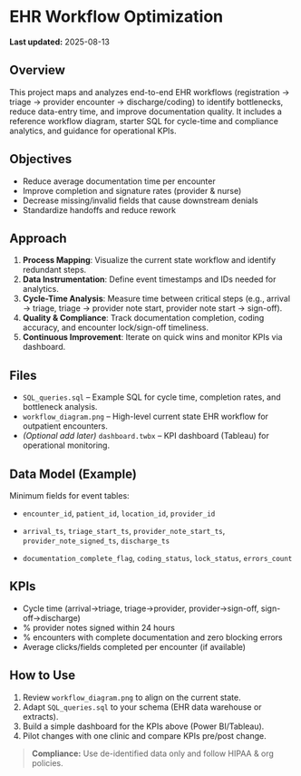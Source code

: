 # EHR Workflow Optimization

**Last updated:** 2025-08-13

## Overview
This project maps and analyzes end-to-end EHR workflows (registration → triage → provider encounter → discharge/coding) 
to identify bottlenecks, reduce data-entry time, and improve documentation quality. It includes a reference workflow diagram,
starter SQL for cycle-time and compliance analytics, and guidance for operational KPIs.

## Objectives
- Reduce average documentation time per encounter
- Improve completion and signature rates (provider & nurse)
- Decrease missing/invalid fields that cause downstream denials
- Standardize handoffs and reduce rework

## Approach
1. **Process Mapping**: Visualize the current state workflow and identify redundant steps.
2. **Data Instrumentation**: Define event timestamps and IDs needed for analytics.
3. **Cycle-Time Analysis**: Measure time between critical steps (e.g., arrival → triage, triage → provider note start, provider note start → sign-off).
4. **Quality & Compliance**: Track documentation completion, coding accuracy, and encounter lock/sign-off timeliness.
5. **Continuous Improvement**: Iterate on quick wins and monitor KPIs via dashboard.

## Files
- `SQL_queries.sql` – Example SQL for cycle time, completion rates, and bottleneck analysis.
- `workflow_diagram.png` – High-level current state EHR workflow for outpatient encounters.
- *(Optional add later)* `dashboard.twbx` – KPI dashboard (Tableau) for operational monitoring.

## Data Model (Example)
Minimum fields for event tables:

- `encounter_id`, `patient_id`, `location_id`, `provider_id`

- `arrival_ts`, `triage_start_ts`, `provider_note_start_ts`, `provider_note_signed_ts`, `discharge_ts`

- `documentation_complete_flag`, `coding_status`, `lock_status`, `errors_count`

## KPIs
- Cycle time (arrival→triage, triage→provider, provider→sign-off, sign-off→discharge)
- % provider notes signed within 24 hours
- % encounters with complete documentation and zero blocking errors
- Average clicks/fields completed per encounter (if available)

## How to Use
1. Review `workflow_diagram.png` to align on the current state.
2. Adapt `SQL_queries.sql` to your schema (EHR data warehouse or extracts).
3. Build a simple dashboard for the KPIs above (Power BI/Tableau).
4. Pilot changes with one clinic and compare KPIs pre/post change.

> **Compliance:** Use de-identified data only and follow HIPAA & org policies.